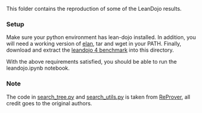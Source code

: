 This folder contains the reproduction of some of the LeanDojo results. 

### Setup

Make sure your python environment has lean-dojo installed. In addition, you will need a working version of [elan](https://github.com/leanprover/elan), tar and wget in your PATH. Finally, download and extract the [leandojo 4 benchmark](https://zenodo.org/records/10929138) into this directory.

With the above requirements satisfied, you should be able to run the leandojo.ipynb notebook.


### Note

The code in [search_tree.py](search_tree.py) and [search_utils.py](search_utils.py) is taken from [ReProver](https://github.com/lean-dojo/ReProver), all credit goes to the original authors.